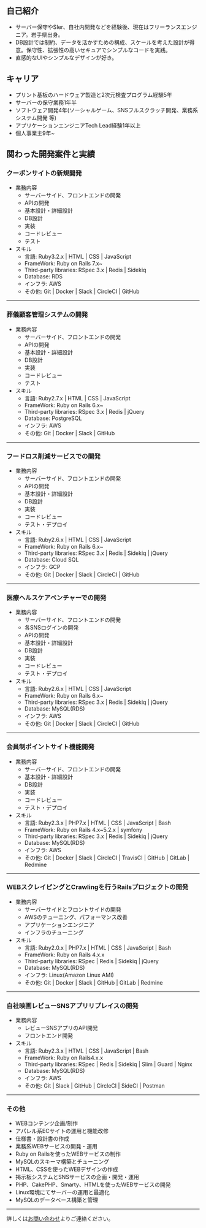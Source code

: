 ## 自己紹介

- サーバー保守やSIer、自社内開発などを経験後、現在はフリーランスエンジニア。岩手県出身。
- DB設計では制約、データを活かすための構成、スケールを考えた設計が得意。保守性、拡張性の高いセキュアでシンプルなコードを実践。
- 直感的なUIやシンプルなデザインが好き。

## キャリア
- プリント基板のハードウェア製造と2次元検査プログラム経験5年
- サーバーの保守業務1年半
- ソフトウェア開発4年(ソーシャルゲーム、SNSフルスクラッチ開発、業務系システム開発 等)
- アプリケーションエンジニアTech Lead経験1年以上
- 個人事業主9年~

## 関わった開発案件と実績

### クーポンサイトの新規開発
- 業務内容
  - サーバーサイド、フロントエンドの開発
  - APIの開発
  - 基本設計・詳細設計
  - DB設計
  - 実装
  - コードレビュー
  - テスト
- スキル
  - 言語: Ruby3.2.x | HTML | CSS | JavaScript
  - FrameWork: Ruby on Rails 7.x~
  - Third-party libraries: RSpec 3.x | Redis | Sidekiq
  - Database: RDS
  - インフラ: AWS
  - その他: Git | Docker | Slack | CircleCI | GitHub

---

### 葬儀顧客管理システムの開発
- 業務内容
  - サーバーサイド、フロントエンドの開発
  - APIの開発
  - 基本設計・詳細設計
  - DB設計
  - 実装
  - コードレビュー
  - テスト
- スキル
  - 言語: Ruby2.7.x | HTML | CSS | JavaScript
  - FrameWork: Ruby on Rails 6.x~
  - Third-party libraries: RSpec 3.x | Redis | jQuery
  - Database: PostgreSQL
  - インフラ: AWS
  - その他: Git | Docker | Slack | GitHub

---

### フードロス削減サービスでの開発
- 業務内容
  - サーバーサイド、フロントエンドの開発
  - APIの開発
  - 基本設計・詳細設計
  - DB設計
  - 実装
  - コードレビュー
  - テスト・デプロイ
- スキル
  - 言語: Ruby2.6.x | HTML | CSS | JavaScript
  - FrameWork: Ruby on Rails 6.x~
  - Third-party libraries: RSpec 3.x | Redis | Sidekiq | jQuery
  - Database: Cloud SQL
  - インフラ: GCP
  - その他: Git | Docker | Slack | CircleCI | GitHub

---

### 医療ヘルスケアベンチャーでの開発
- 業務内容
  - サーバーサイド、フロントエンドの開発
  - 各SNSログインの開発
  - APIの開発
  - 基本設計・詳細設計
  - DB設計
  - 実装
  - コードレビュー
  - テスト・デプロイ
- スキル
  - 言語: Ruby2.6.x | HTML | CSS | JavaScript
  - FrameWork: Ruby on Rails 6.x~
  - Third-party libraries: RSpec 3.x | Redis | Sidekiq | jQuery
  - Database: MySQL(RDS)
  - インフラ: AWS
  - その他: Git | Docker | Slack | CircleCI | GitHub

---

### 会員制ポイントサイト機能開発
- 業務内容
  - サーバーサイド、フロントエンドの開発
  - 基本設計・詳細設計
  - DB設計
  - 実装
  - コードレビュー
  - テスト・デプロイ
- スキル
  - 言語: Ruby2.3.x | PHP7.x | HTML | CSS | JavaScript | Bash
  - FrameWork: Ruby on Rails 4.x~5.2.x | symfony
  - Third-party libraries: RSpec 3.x | Redis | Sidekiq | jQuery
  - Database: MySQL(RDS)
  - インフラ: AWS
  - その他: Git | Docker | Slack | CircleCI | TravisCI | GitHub | GitLab | Redmine

---

### WEBスクレイピングとCrawlingを行うRailsプロジェクトの開発
- 業務内容
  - サーバーサイドとフロントサイドの開発
  - AWSのチューニング、パフォーマンス改善
  - アプリケーションエンジニア
  - インフラのチューニング
- スキル
  - 言語: Ruby2.0.x | PHP7.x | HTML | CSS | JavaScript | Bash
  - FrameWork: Ruby on Rails 4.x.x
  - Third-party libraries: RSpec | Redis | Sidekiq | jQuery
  - Database: MySQL(RDS)
  - インフラ: Linux(Amazon Linux AMI)
  - その他: Git | Docker | Slack | GitHub | GitLab | Redmine

---

### 自社映画レビューSNSアプリリプレイスの開発
- 業務内容
  - レビューSNSアプリのAPI開発
  - フロントエンド開発
- スキル
  - 言語: Ruby2.3.x | HTML | CSS | JavaScript | Bash
  - FrameWork: Ruby on Rails4.x.x
  - Third-party libraries: RSpec | Redis | Sidekiq | Slim | Guard | Nginx
  - Database: MySQL(RDS)
  - インフラ: AWS
  - その他: Git | Slack | GitHub | CircleCI | SideCI | Postman

---

### その他
- WEBコンテンツ企画/制作
- アパレル系ECサイトの運用と機能改修
- 仕様書・設計書の作成
- 業務系WEBサービスの開発・運用
- Ruby on Railsを使ったWEBサービスの制作
- MySQLのスキーマ構築とチューニング
- HTML、CSSを使ったWEBデザインの作成
- 掲示板システムとSNSサービスの企画・開発・運用
- PHP、CakePHP、Smarty、HTMLを使ったWEBサービスの開発
- Linux環境にてサーバーの運用と最適化
- MySQLのデータベース構築と管理

---

詳しくは[お問い合わせ](https://forms.gle/D8v6MZMRVDxtmtt48)よりご連絡ください。
